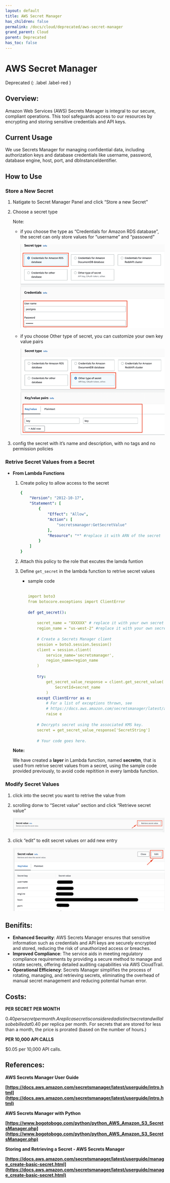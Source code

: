 ```yaml
---
layout: default
title: AWS Secret Manager
has_children: false
permalink: /docs/cloud/deprecated/aws-secret-manager
grand_parent: Cloud
parent: Deprecated
has_toc: false
---
```


# AWS Secret Manager

Deprecated
{: .label .label-red }

## Overview:
Amazon Web Services (AWS) Secrets Manager is integral to our secure, compliant operations. This tool safeguards access to our resources by encrypting and storing sensitive credentials and API keys. 

## Current Usage
We use Secrets Manager for managing confidential data, including authorization keys and database credentials like username, password, database engine, host, port, and dbInstanceIdentifier. 



## How to Use

### Store a New Secret

1. Natigate to Secret Manager Panel and click “Store a new Secret”
2. Choose a secret type
    
    Note: 
    
    - if you choose the type as “Credentials for Amazon RDS database”, the secret can only store values for “username” and “passowrd”
        
        ![secret_m_1](../assets/secretmanager/secret_m_4.png)
        
    
    - if you choose Other type of secret, you can customize your own key value pairs
        
        ![secret_m_2](../assets/secretmanager/secret_m_1.png)
        
3. config the secret with it’s name and description, with no tags and no permission policies 

 

### Retrive Secret Values from a Secret

- **From Lambda Functions**
    1. Create policy to allow access to the secret
        
        ```yaml
        {
        	"Version": "2012-10-17",
        	"Statement": [
        		{
        			"Effect": "Allow",
        			"Action": [
        				"secretsmanager:GetSecretValue"
        			],
        			"Resource": "*" #replace it with ARN of the secret 
        		}
        	]
        }
        ```
        
    2. Attach this policy to the role that excutes the lamda funtion 
    3. Define `get_secret` in the lambda function to retrive secret values 
        - sample code
            
            ```yaml
            
            import boto3
            from botocore.exceptions import ClientError
            
            def get_secret():
            
                secret_name = "XXXXXX" # replace it with your own secret name
                region_name = "us-west-2" #replace it with your own secret region
            
                # Create a Secrets Manager client
                session = boto3.session.Session()
                client = session.client(
                    service_name='secretsmanager', 
                    region_name=region_name 
                )
            
                try:
                    get_secret_value_response = client.get_secret_value(
                        SecretId=secret_name
                    )
                except ClientError as e:
                    # For a list of exceptions thrown, see
                    # https://docs.aws.amazon.com/secretsmanager/latest/apireference/API_GetSecretValue.html
                    raise e
            
                # Decrypts secret using the associated KMS key.
                secret = get_secret_value_response['SecretString']
            
                # Your code goes here.
            ```
            
    
    **Note:**
    
    We have created a **layer** in Lambda function, named **secretm**, that is used from retrive secret values from a secret, using the sample code provided previously, to avoid code repitition in every lambda function. 
    

### Modify Secret Values

1. click into the secret you want to retrive the value from
2. scrolling donw to “Secret value” section and click “Retrieve secret value”
    
    ![secret_m_3](../assets/secretmanager/secret_m_2.png)
    
3. click “edit” to edit secret values orr add new entry 
    
    ![secret_m_4](../assets/secretmanager/secret_m_3.png)
    

## Benifits:

- **Enhanced Security**: AWS Secrets Manager ensures that sensitive information such as credentials and API keys are securely encrypted and stored, reducing the risk of unauthorized access or breaches.
- **Improved Compliance**: The service aids in meeting regulatory compliance requirements by providing a secure method to manage and rotate secrets, offering detailed auditing capabilities via AWS CloudTrail.
- **Operational Efficiency**: Secrets Manager simplifies the process of rotating, managing, and retrieving secrets, eliminating the overhead of manual secret management and reducing potential human error.

## Costs:

**PER SECRET PER MONTH**

$0.40 per secret per month. A replica secret is considered a distinct secret and will also be billed at $0.40 per replica per month. For secrets that are stored for less than a month, the price is prorated (based on the number of hours.)

**PER 10,000 API CALLS**

$0.05 per 10,000 API calls.

## References:

**AWS Secrets Manager User Guide**

**[https://docs.aws.amazon.com/secretsmanager/latest/userguide/intro.html](https://docs.aws.amazon.com/secretsmanager/latest/userguide/intro.html)**

**AWS Secrets Manager with Python**

**[https://www.bogotobogo.com/python/python_AWS_Amazon_S3_SecretsManager.php](https://www.bogotobogo.com/python/python_AWS_Amazon_S3_SecretsManager.php)**

**Storing and Retrieving a Secret - AWS Secrets Manager**

**[https://docs.aws.amazon.com/secretsmanager/latest/userguide/manage_create-basic-secret.html](https://docs.aws.amazon.com/secretsmanager/latest/userguide/manage_create-basic-secret.html)**
